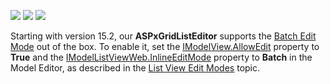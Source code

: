 <!-- default badges list -->
![](https://img.shields.io/endpoint?url=https://codecentral.devexpress.com/api/v1/VersionRange/134075694/15.2.3%2B)
[![](https://img.shields.io/badge/Open_in_DevExpress_Support_Center-FF7200?style=flat-square&logo=DevExpress&logoColor=white)](https://supportcenter.devexpress.com/ticket/details/E4610)
[![](https://img.shields.io/badge/📖_How_to_use_DevExpress_Examples-e9f6fc?style=flat-square)](https://docs.devexpress.com/GeneralInformation/403183)
<!-- default badges end -->


Starting with version 15.2, our **ASPxGridListEditor** supports the [Batch Edit Mode](https://docs.devexpress.com/AspNet/16443/components/grid-view/concepts/edit-data/batch-edit-mode) out of the box. To enable it, set the [IModelView.AllowEdit](https://docs.devexpress.com/eXpressAppFramework/DevExpress.ExpressApp.Model.IModelView.AllowEdit) property to **True** and the [IModelListViewWeb.InlineEditMode](https://docs.devexpress.com/eXpressAppFramework/DevExpress.ExpressApp.Web.SystemModule.IModelListViewWeb.InlineEditMode) property to **Batch** in the Model Editor, as described in the [List View Edit Modes](https://docs.devexpress.com/eXpressAppFramework/113249/ui-construction/views/list-view-edit-modes) topic.